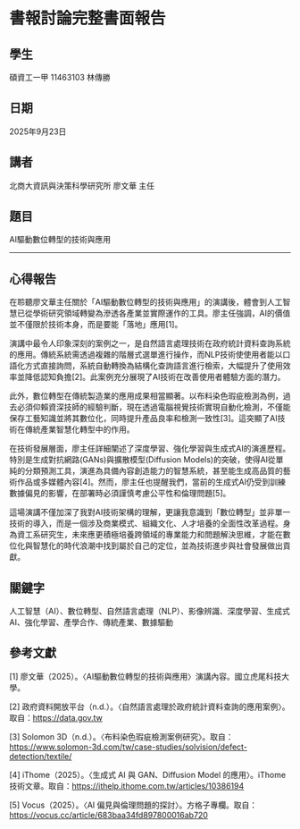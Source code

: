 # 書報討論完整書面報告

## 學生
碩資工一甲 11463103 林傳勝
## 日期
2025年9月23日
## 講者
北商大資訊與決策科學研究所 廖文華 主任
## 題目
AI驅動數位轉型的技術與應用

---
## 心得報告

在聆聽廖文華主任關於「AI驅動數位轉型的技術與應用」的演講後，體會到人工智慧已從學術研究領域轉變為滲透各產業並實際運作的工具。廖主任強調，AI的價值並不僅限於技術本身，而是要能「落地」應用[1]。

演講中最令人印象深刻的案例之一，是自然語言處理技術在政府統計資料查詢系統的應用。傳統系統需透過複雜的階層式選單進行操作，而NLP技術使使用者能以口語化方式直接詢問，系統自動轉換為結構化查詢語言進行檢索，大幅提升了使用效率並降低認知負擔[2]。此案例充分展現了AI技術在改善使用者體驗方面的潛力。

此外，數位轉型在傳統製造業的應用成果相當顯著。以布料染色瑕疵檢測為例，過去必須仰賴資深技師的經驗判斷，現在透過電腦視覺技術實現自動化檢測，不僅能保存工藝知識並將其數位化，同時提升產品良率和檢測一致性[3]。這突顯了AI技術在傳統產業智慧化轉型中的作用。

在技術發展層面，廖主任詳細闡述了深度學習、強化學習與生成式AI的演進歷程。特別是生成對抗網路(GANs)與擴散模型(Diffusion Models)的突破，使得AI從單純的分類預測工具，演進為具備內容創造能力的智慧系統，甚至能生成高品質的藝術作品或多媒體內容[4]。然而，廖主任也提醒我們，當前的生成式AI仍受到訓練數據偏見的影響，在部署時必須謹慎考慮公平性和倫理問題[5]。

這場演講不僅加深了我對AI技術架構的理解，更讓我意識到「數位轉型」並非單一技術的導入，而是一個涉及商業模式、組織文化、人才培養的全面性改革過程。身為資工系研究生，未來應更積極培養跨領域的專業能力和問題解決思維，才能在數位化與智慧化的時代浪潮中找到屬於自己的定位，並為技術進步與社會發展做出貢獻。

## 關鍵字

人工智慧（AI）、數位轉型、自然語言處理（NLP）、影像辨識、深度學習、生成式 AI、強化學習、產學合作、傳統產業、數據驅動

## 參考文獻

[1] 廖文華（2025）。〈AI驅動數位轉型的技術與應用〉演講內容。國立虎尾科技大學。

[2] 政府資料開放平台（n.d.）。〈自然語言處理於政府統計資料查詢的應用案例〉。取自：https://data.gov.tw

[3] Solomon 3D（n.d.）。〈布料染色瑕疵檢測案例研究〉。取自：https://www.solomon-3d.com/tw/case-studies/solvision/defect-detection/textile/

[4] iThome（2025）。〈生成式 AI 與 GAN、Diffusion Model 的應用〉。iThome 技術文章。取自：https://ithelp.ithome.com.tw/articles/10386194

[5] Vocus（2025）。〈AI 偏見與倫理問題的探討〉。方格子專欄。取自：https://vocus.cc/article/683baa34fd897800016ab720